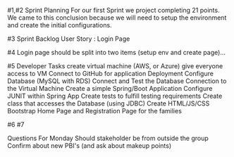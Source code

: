 
#1,#2 Sprint Planning
For our first Sprint we project completing 21 points. We came to this conclusion because we will need to setup the environment and create the initial configurations.

#3 Sprint Backlog
User Story : Login Page

#4 Login page should be split into two items (setup env and create page)...

#5 Developer Tasks
create virtual machine (AWS, or Azure)
give everyone access to VM
Connect to GitHub for application Deployment
Configure Database (MySQL with RDS)
Connect and Test the Database Connection to the Virtual Machine
Create a simple Spring/Boot Application
Configure JUNIT within Spring App
Create tests to fulfill testing requirements
Create class that accesses the Database (using JDBC)
Create HTML/JS/CSS Bootstrap Home Page and Registration Page for the families

#6 #7




Questions For Monday
Should stakeholder be from outside the group
Confirm about new PBI's (and ask about makeup points)







